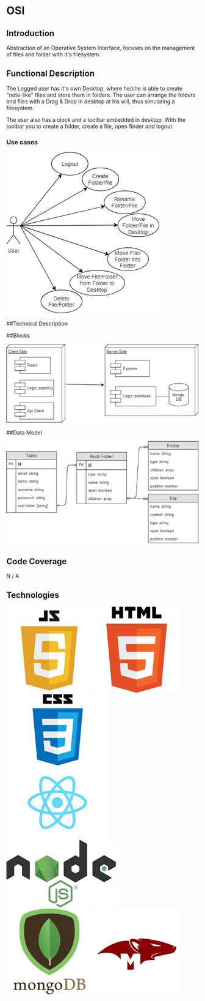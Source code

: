 # OSI

## Introduction

Abstraction of an Operative System Interface, focuses on the management of files and folder with it's filesystem.

## Functional Description

The Logged user has it's own Desktop, where he/she is able to create "note-like" files and store them in folders. The user can arrange the folders and files with a Drag & Drop in desktop at his will, thus simulating a filesystem.

The user also has a clock and a toolbar embedded in desktop. With the toolbar you to create a folder, create a file, open finder and logout.

### Use cases

![Use cases Diagram](images/Use-cases.jpg)

##Technical Description

##Blocks

![Blocks Diagram](images/Blocks.jpg)

##Data Model

![Data model Diagram](images/Data-model.jpg)

## Code Coverage

N / A

## Technologies
![Javascript](images/js.jpg)
![HTML](images/html.png)
![CSS](images/css.png)
![React](images/react.png)
![Node](images/node.png)
![MongoDB](images/mongo.png)
![Mongoose](images/mongoose.png)
